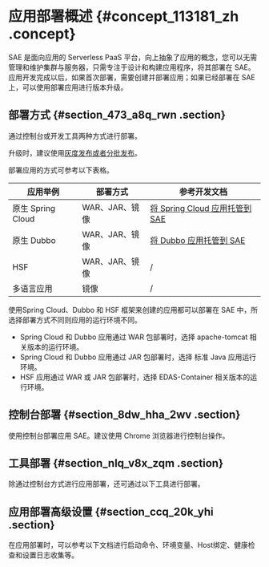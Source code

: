 # 应用部署概述 {#concept_113181_zh .concept}

SAE 是面向应用的 Serverless PaaS 平台，向上抽象了应用的概念，您可以无需管理和维护集群与服务器，只需专注于设计和构建应用程序，将其部署在 SAE。应用开发完成以后，如果首次部署，需要创建并部署应用；如果已经部署在 SAE 上，可以使用部署应用进行版本升级。

## 部署方式 {#section_473_a8q_rwn .section}

通过控制台或开发工具两种方式进行部署。

升级时，建议使用[灰度发布或者分批发布](https://help.aliyun.com/document_detail/110456.html)。

部署应用的方式可参考以下表格。

|应用举例|部署方式|参考开发文档|
|----|----|------|
|原生 Spring Cloud|WAR、JAR、镜像|[将 Spring Cloud 应用托管到 SAE](https://help.aliyun.com/document_detail/123013.html)|
|原生 Dubbo|WAR、JAR、镜像|[将 Dubbo 应用托管到 SAE](https://help.aliyun.com/document_detail/123021.html)|
|HSF|WAR、JAR、镜像|/|
|多语言应用|镜像|/|

使用Spring Cloud、Dubbo 和 HSF 框架来创建的应用都可以部署在 SAE 中，所选择部署方式不同则应用的运行环境不同。

-   Spring Cloud 和 Dubbo 应用通过 WAR 包部署时，选择 apache-tomcat 相关版本的运行环境。
-   Spring Cloud 和 Dubbo 应用通过 JAR 包部署时，选择 标准 Java 应用运行环境。
-   HSF 应用通过 WAR 或 JAR 包部署时，选择 EDAS-Container 相关版本的运行环境。

## 控制台部署 {#section_8dw_hha_2wv .section}

使用控制台部署应用 SAE。建议使用 Chrome 浏览器进行控制台操作。

## 工具部署 {#section_nlq_v8x_zqm .section}

除通过控制台方式进行应用部署，还可通过以下工具进行部署。

## 应用部署高级设置 {#section_ccq_20k_yhi .section}

在应用部署时，可以参考以下文档进行启动命令、环境变量、Host绑定、健康检查和设置日志收集等。

